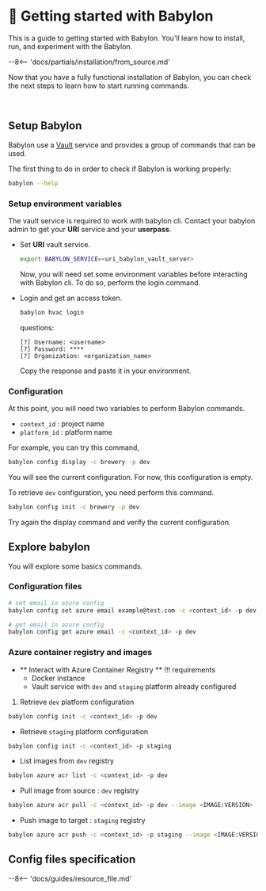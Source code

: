 # :rocket: Getting started with Babylon

This is a guide to getting started with Babylon. You'll learn how to install, run, and experiment with the Babylon.

--8<-- 'docs/partials/installation/from_source.md'

Now that you have a fully functional installation of Babylon, you can check the next steps to learn how to start running commands.

<br>

## Setup Babylon


Babylon use a [Vault](https://www.vaultproject.io/) service and provides a group of commands that can be used.

The first thing to do in order to check if Babylon is working properly:
```bash
babylon --help
```

### Setup environment variables

The vault service is required to work with babylon cli.
Contact your babylon admin to get your **URI** service and your **userpass**.

* Set **URI** vault service.
  ```bash
  export BABYLON_SERVICE=<uri_babylon_vault_server>
  ```

  Now, you will need set some environment variables before interacting with Babylon cli.
  To do so, perform the login command.

* Login and get an access token.  
  ```bash
  babylon hvac login
  ```
  questions: 
  ```text
  [?] Username: <username>
  [?] Password: ****
  [?] Organization: <organization_name>
  ```
  Copy the response and paste it in your environment.


### Configuration

At this point, you will need two variables to perform Babylon commands.

  - `context_id` : project name
  - `platform_id` : platform name

For example, you can try this command,

```bash
babylon config display -c brewery -p dev
```
You will see the current configuration. For now, this configuration is empty.

To retrieve `dev` configuration, you need perform this command.

```bash
babylon config init -c brewery -p dev
```

Try again the display command and verify the current configuration.


## Explore babylon

You will explore some basics commands. 

### Configuration files

```bash
# set email in azure config
babylon config set azure email example@test.com -c <context_id> -p dev
```
```bash
# get email in azure config
babylon config get azure email -c <context_id> -p dev
```

### Azure container registry and images

* ** Interact with Azure Container Registry ** 
!!! requirements
    * Docker instance
    * Vault service with `dev` and `staging` platform already configured 


1. Retrieve `dev` platform configuration
```bash
babylon config init -c <context_id> -p dev 
```

* Retrieve `staging` platform configuration
```bash
babylon config init -c <context_id> -p staging 
```

* List images from `dev` registry
```bash
babylon azure acr list -c <context_id> -p dev 
```

* Pull image from source : `dev` registry
```bash
babylon azure acr pull -c <context_id> -p dev --image <IMAGE:VERSION> 
```

* Push image to target : `staging` registry
```bash
babylon azure acr push -c <context_id> -p staging --image <IMAGE:VERSION>
```

## Config files specification

--8<-- 'docs/guides/resource_file.md'
